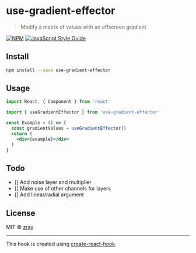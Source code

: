 # use-gradient-effector

> Modify a matrix of values with an offscreen gradient

[![NPM](https://img.shields.io/npm/v/use-gradient-effector.svg)](https://www.npmjs.com/package/use-gradient-effector) [![JavaScript Style Guide](https://img.shields.io/badge/code_style-standard-brightgreen.svg)](https://standardjs.com)

## Install

```bash
npm install --save use-gradient-effector
```

## Usage

```jsx
import React, { Component } from 'react'

import { useGradientEffector } from 'use-gradient-effector'

const Example = () => {
  const gradientValues = useGradientEffector()
  return (
    <div>{example}</div>
  )
}
```

## Todo
- [] Add noise layer and multiplier
- [] Make use of other channels for layers
- [] Add linear/radial argument

## License

MIT © [zray](https://github.com/zray)

---

This hook is created using [create-react-hook](https://github.com/hermanya/create-react-hook).
